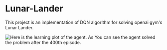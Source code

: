 # Lunar-Lander
This project is an implementation of DQN algorithm for solving openai gym's Lunar Lander.

![Here is the learning plot of the agent. As You can see the agent solved the problem after the 400th episode.](imgs/proposal.jpg)
